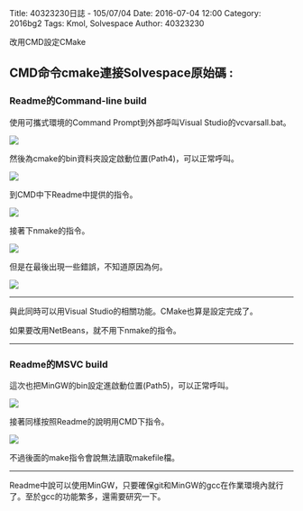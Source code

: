 Title: 40323230日誌 - 105/07/04
Date: 2016-07-04 12:00
Category: 2016bg2
Tags: Kmol, Solvespace
Author: 40323230


改用CMD設定CMake

<!-- PELICAN_END_SUMMARY -->

<h2>CMD命令cmake連接Solvespace原始碼 :</h2>

<h3>Readme的Command-line build</h3>

使用可攜式環境的Command Prompt到外部呼叫Visual Studio的vcvarsall.bat。

<img src="http://i.imgur.com/F6tBRr1.jpg" >

然後為cmake的bin資料夾設定啟動位置(Path4)，可以正常呼叫。

<img src="http://i.imgur.com/2h18M7K.jpg" >

到CMD中下Readme中提供的指令。

<img src="http://i.imgur.com/zpzsMMZ.jpg" >

接著下nmake的指令。

<img src="http://i.imgur.com/SMlMAQc.jpg" >

但是在最後出現一些錯誤，不知道原因為何。

<img src="http://i.imgur.com/CZ2wMoU.jpg" >

<hr>

與此同時可以用Visual Studio的相關功能。CMake也算是設定完成了。

如果要改用NetBeans，就不用下nmake的指令。

<hr>

<h3>Readme的MSVC build</h3>

這次也把MinGW的bin設定進啟動位置(Path5)，可以正常呼叫。

<img src="http://i.imgur.com/8D6cRvV.jpg" >

接著同樣按照Readme的說明用CMD下指令。

<img src="http://i.imgur.com/iXmV4cR.jpg" >

不過後面的make指令會說無法讀取makefile檔。

<hr>

Readme中說可以使用MinGW，只要確保git和MinGW的gcc在作業環境內就行了。至於gcc的功能繁多，還需要研究一下。